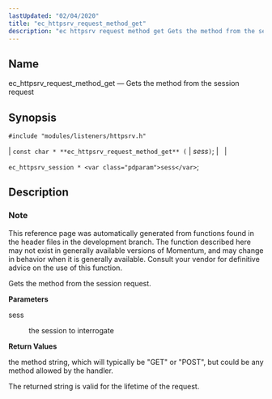 ```yaml
---
lastUpdated: "02/04/2020"
title: "ec_httpsrv_request_method_get"
description: "ec httpsrv request method get Gets the method from the session request const char ec httpsrv request method get sess ec httpsrv session sess This reference page was automatically generated from functions found in the header files in the development branch The function described here may not exist in generally..."
---
```


<a name="apis.ec_httpsrv_request_method_get"></a> 
## Name

ec_httpsrv_request_method_get — Gets the method from the session request

## Synopsis

`#include "modules/listeners/httpsrv.h"`

| `const char * **ec_httpsrv_request_method_get** (` | <var class="pdparam">sess</var>`)`; |   |

`ec_httpsrv_session * <var class="pdparam">sess</var>`;<a name="idp52900912"></a> 
## Description

### Note

This reference page was automatically generated from functions found in the header files in the development branch. The function described here may not exist in generally available versions of Momentum, and may change in behavior when it is generally available. Consult your vendor for definitive advice on the use of this function.

Gets the method from the session request.

**<a name="idp52903776"></a> Parameters**

<dl class="variablelist">

<dt>sess</dt>

<dd>

the session to interrogate

</dd>

</dl>

**<a name="idp52906512"></a> Return Values**

the method string, which will typically be "GET" or "POST", but could be any method allowed by the handler.

The returned string is valid for the lifetime of the request.